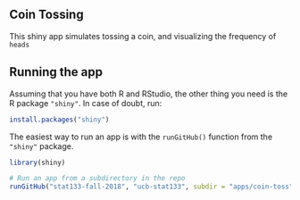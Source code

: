 ## Coin Tossing

This shiny app simulates tossing a coin, and visualizing the frequency of `heads`


## Running the app

Assuming that you have both R and RStudio, the other thing you need is the R package `"shiny"`. In case of doubt, run:

```R
install.packages("shiny")
```

The easiest way to run an app is with the `runGitHub()` function from the `"shiny"` package. 

```R
library(shiny)

# Run an app from a subdirectory in the repo
runGitHub("stat133-fall-2018", "ucb-stat133", subdir = "apps/coin-toss")
```
